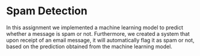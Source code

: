 # Spam Detection

In this assignment we implemented a machine learning model to predict whether a message is spam or not. Furthermore, we created a system that upon receipt of an email message, it will automatically flag it as spam or not, based on the prediction obtained from the machine learning model.
